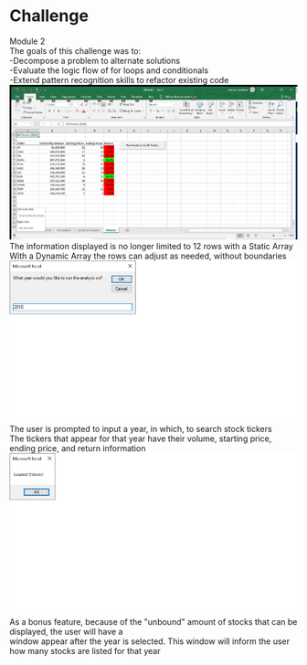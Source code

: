 # Challenge
Module 2
<br/>
The goals of this challenge was to:
<br/>
-Decompose a problem to alternate solutions<br/>
-Evaluate the logic flow of for loops and conditionals<br/>
-Extend pattern recognition skills to refactor existing code
<br/>
![2018 Stocks](https://github.com/Shannon-Goddard/Module-2-/blob/master/2018%20Stocks.png)
<br/>
The information displayed is no longer limited to 12 rows with a Static Array<br/>
With a Dynamic Array the rows can adjust as needed, without boundaries
![Input Year](https://github.com/Shannon-Goddard/Module-2-/blob/master/Input%20Year.png)
<br/>
The user is prompted to input a year, in which, to search stock tickers<br/>
The tickers that appear for that year have their volume, starting price, ending price, and return information
<br/>
![Stocks Loaded](https://github.com/Shannon-Goddard/Module-2-/blob/master/Stocks%20Loaded.png)
<br/>
As a bonus feature, because of the "unbound" amount of stocks that can be displayed, the user will have a<br/>
window appear after the year is selected. This window will inform the user how many stocks are listed for that year
